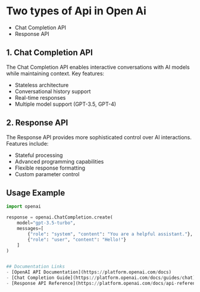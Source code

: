 # Two types of Api in Open Ai
- Chat Completion API 
- Response API

## 1. Chat Completion API
The Chat Completion API enables interactive conversations with AI models while maintaining context. Key features:
- Stateless architecture
- Conversational history support
- Real-time responses
- Multiple model support (GPT-3.5, GPT-4)

## 2. Response API
The Response API provides more sophisticated control over AI interactions. Features include:
- Stateful processing
- Advanced programming capabilities
- Flexible response formatting
- Custom parameter control

## Usage Example
```python
import openai

response = openai.ChatCompletion.create(
    model="gpt-3.5-turbo",
    messages=[
        {"role": "system", "content": "You are a helpful assistant."},
        {"role": "user", "content": "Hello!"}
    ]
)


## Documentation Links
- [OpenAI API Documentation](https://platform.openai.com/docs)
- [Chat Completion Guide](https://platform.openai.com/docs/guides/chat)
- [Response API Reference](https://platform.openai.com/docs/api-reference)